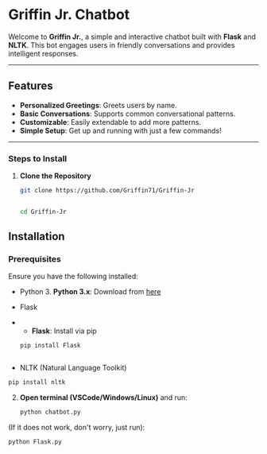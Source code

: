 # Griffin Jr. Chatbot

Welcome to **Griffin Jr.**, a simple and interactive chatbot built with **Flask** and **NLTK**. This bot engages users in friendly conversations and provides intelligent responses.

---

## Features

- **Personalized Greetings**: Greets users by name.
- **Basic Conversations**: Supports common conversational patterns.
- **Customizable**: Easily extendable to add more patterns.
- **Simple Setup**: Get up and running with just a few commands!

---
### Steps to Install

1. **Clone the Repository**

   ```bash
   git clone https://github.com/Griffin71/Griffin-Jr


   cd Griffin-Jr


## Installation

### Prerequisites

Ensure you have the following installed:

- Python 3.
      **Python 3.x**: Download from [here](https://www.python.org/downloads/)
- Flask
- - **Flask**: Install via pip

   ```bash
   pip install Flask
   


- NLTK (Natural Language Toolkit)

 ```bash
pip install nltk

 ```
2. **Open terminal (VSCode/Windows/Linux)** and run:

   ```bash
   python chatbot.py
(If it does not work, don't worry, just run):

```bash
python Flask.py


```







